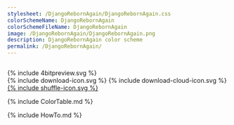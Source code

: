 ```yaml
---
stylesheet: /DjangoRebornAgain/DjangoRebornAgain.css
colorSchemeName: DjangoRebornAgain
colorSchemeFileName: DjangoRebornAgain
image: /DjangoRebornAgain/DjangoRebornAgain.png
description: DjangoRebornAgain color scheme
permalink: /DjangoRebornAgain/
---
```


<h2 style='text-align:center'>
    <a id='colorSchemeNameLink' href='#'>
        <span class='ColorSchemeFileName' />
    </a>
</h2>

<div class='centeredText'>
{% include 4bitpreview.svg %}
</div>

<div class='centeredText'>
    <a id='downloadSchemeLink' class='padded'>
{% include download-icon.svg %}
    </a>
    <a id='cdnSchemeLink' class='padded'>
{% include download-cloud-icon.svg %}
    </a>
    <a id='feelingLucky' href="javascript:feelingLucky(document.getElementById('themeSelector'))" class='padded'>
{% include shuffle-icon.svg %}
    </a>    
</div>

{% include ColorTable.md %}

{% include HowTo.md %}

